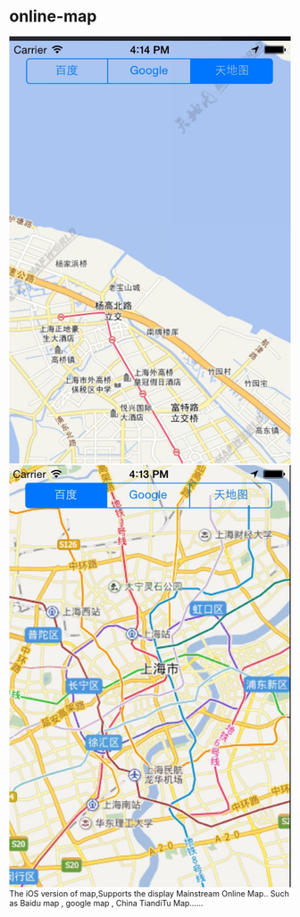 online-map
==========
![online-map](https://raw.githubusercontent.com/ilmy/online-map/master/online-map/docs/assets/A6ABACC6-896A-47B3-9BAC-A5833243B1F6.png)
![online-map](https://raw.githubusercontent.com/ilmy/online-map/master/online-map/docs/assets/F8BCC844-71E3-456B-9AE7-8407F8BACFD1.png)
The iOS version of map,Supports the display Mainstream Online Map.. Such as Baidu map , google map , China TiandiTu Map...... 
